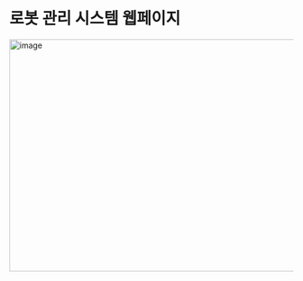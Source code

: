 # 로봇 관리 시스템 웹페이지

<img width="956" height="411" alt="image" src="https://github.com/user-attachments/assets/dc49ad85-dcec-42e8-b78b-d8006e3d4006" />
